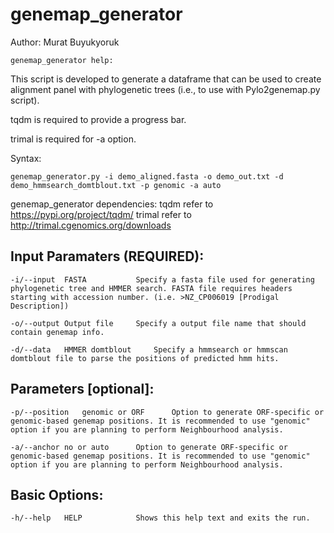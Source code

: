 # genemap_generator

Author: Murat Buyukyoruk
       
    genemap_generator help:

This script is developed to generate a dataframe that can be used to create alignment panel with phylogenetic trees (i.e., to use with Pylo2genemap.py script).

tqdm is required to provide a progress bar.

trimal is required for -a option.

Syntax:

    genemap_generator.py -i demo_aligned.fasta -o demo_out.txt -d demo_hmmsearch_domtblout.txt -p genomic -a auto

genemap_generator dependencies:
	tqdm                            refer to https://pypi.org/project/tqdm/
	trimal                          refer to http://trimal.cgenomics.org/downloads

Input Paramaters (REQUIRED):
----------------------------
	-i/--input	FASTA			Specify a fasta file used for generating phylogenetic tree and HMMER search. FASTA file requires headers starting with accession number. (i.e. >NZ_CP006019 [Prodigal Description])

	-o/--output	Output file		Specify a output file name that should contain genemap info.

	-d/--data	HMMER domtblout		Specify a hmmsearch or hmmscan domtblout file to parse the positions of predicted hmm hits.

Parameters [optional]:
----------------------

	-p/--position	genomic or ORF		Option to generate ORF-specific or genomic-based genemap positions. It is recommended to use "genomic" option if you are planning to perform Neighbourhood analysis.

	-a/--anchor	no or auto		Option to generate ORF-specific or genomic-based genemap positions. It is recommended to use "genomic" option if you are planning to perform Neighbourhood analysis.

Basic Options:
--------------
	-h/--help	HELP			Shows this help text and exits the run.
